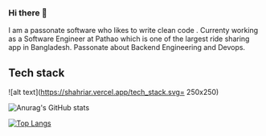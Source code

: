 ### Hi there 👋

I am a passonate software who likes to write clean code .
Currenty working as a Software Engineer at Pathao which is one of the largest ride sharing app in Bangladesh.
Passonate about Backend Engineering and Devops.

## Tech stack

![alt text](https://shahriar.vercel.app/tech_stack.svg= 250x250)


![Anurag's GitHub stats](https://github-readme-stats.vercel.app/api?username=devShahriar&show_icons=true&theme=radical)

[![Top Langs](https://github-readme-stats.vercel.app/api/top-langs/?username=devShahriar)](https://github.com/anuraghazra/github-readme-stats)
